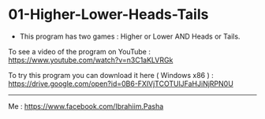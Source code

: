 # 01-Higher-Lower-Heads-Tails

- This program has two games : Higher or Lower AND Heads or Tails.


To see a video of the program on YouTube :
https://www.youtube.com/watch?v=n3C1aKLVRGk


To try this program you can download it here ( Windows x86 ) :
https://drive.google.com/open?id=0B6-FXlVjTCOTUlJFaHJiNjRPN0U


-------------

Me : https://www.facebook.com/Ibrahiim.Pasha
